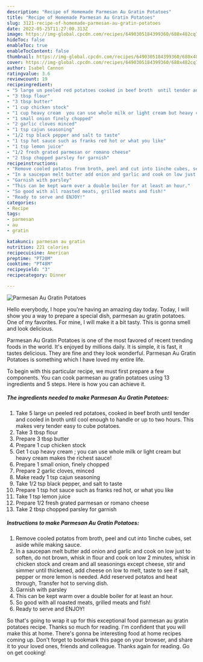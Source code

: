 ```yaml
---
description: "Recipe of Homemade Parmesan Au Gratin Potatoes"
title: "Recipe of Homemade Parmesan Au Gratin Potatoes"
slug: 3121-recipe-of-homemade-parmesan-au-gratin-potatoes
date: 2022-05-25T11:27:00.313Z
image: https://img-global.cpcdn.com/recipes/6490305184399360/680x482cq70/parmesan-au-gratin-potatoes-recipe-main-photo.jpg
hideToc: false
enableToc: true
enableTocContent: false
thumbnail: https://img-global.cpcdn.com/recipes/6490305184399360/680x482cq70/parmesan-au-gratin-potatoes-recipe-main-photo.jpg
cover: https://img-global.cpcdn.com/recipes/6490305184399360/680x482cq70/parmesan-au-gratin-potatoes-recipe-main-photo.jpg
author: Isabel Cannon
ratingvalue: 3.6
reviewcount: 19
recipeingredient:
- "5 large un peeled red potatoes cooked in beef broth  until tender and cooled in broth until cool enough to handle or up to two hours This makes very tender easy to cube potatoes"
- "3 tbsp flour"
- "3 tbsp butter"
- "1 cup chicken stock"
- "1 cup heavy cream  you can use whole milk or light cream but heavy cream makes the richest sauce"
- "1 small onion finely chopped"
- "2 garlic cloves minced"
- "1 tsp cajun seasoning"
- "1/2 tsp black pepper and salt to taste"
- "1 tsp hot sauce such as franks red hot or what you like"
- "1 tsp lemon juice"
- "1/2 fresh grated parmesan or romano cheese"
- "2 tbsp chopped parsley for garnish"
recipeinstructions:
- "Remove cooled potatos from broth, peel and cut into 1inche cubes, set aside while making sauce."
- "In a saucepan melt butter add onion and garlic and cook on low just to soften, do not brown, whisk in flour and cook on low 2 minutes, whisk in chicken stock and cream and all seasonings except cheese,  stir and simmer until thickened, add cheese on low to melt, taste to see if salt, pepper or more lemon is needed. Add reserved potatos and heat through, Transfer hot to serving dish."
- "Garnish with parsley"
- "This can be kept warm over a double boiler for at least an hour."
- "So good with all roasted meats, grilled meats and fish!"
- "Ready to serve and ENJOY!"
categories:
- Recipe
tags:
- parmesan
- au
- gratin

katakunci: parmesan au gratin 
nutrition: 221 calories
recipecuisine: American
preptime: "PT20M"
cooktime: "PT48M"
recipeyield: "3"
recipecategory: Dinner

---
```



![Parmesan Au Gratin Potatoes](https://img-global.cpcdn.com/recipes/6490305184399360/680x482cq70/parmesan-au-gratin-potatoes-recipe-main-photo.jpg)

Hello everybody, I hope you're having an amazing day today. Today, I will show you a way to prepare a special dish, parmesan au gratin potatoes. One of my favorites. For mine, I will make it a bit tasty. This is gonna smell and look delicious.

Parmesan Au Gratin Potatoes is one of the most favored of recent trending foods in the world. It's enjoyed by millions daily. It is simple, it is fast, it tastes delicious. They are fine and they look wonderful. Parmesan Au Gratin Potatoes is something which I have loved my entire life.




To begin with this particular recipe, we must first prepare a few components. You can cook parmesan au gratin potatoes using 13 ingredients and 5 steps. Here is how you can achieve it.

<!--inarticleads1-->

##### The ingredients needed to make Parmesan Au Gratin Potatoes:

1. Take 5 large un peeled red potatoes, cooked in beef broth  until tender and cooled in broth until cool enough to handle or up to two hours. This makes very tender easy to cube potatoes.
1. Take 3 tbsp flour
1. Prepare 3 tbsp butter
1. Prepare 1 cup chicken stock
1. Get 1 cup heavy cream ; you can use whole milk or light cream but heavy cream makes the richest sauce!
1. Prepare 1 small onion, finely chopped
1. Prepare 2 garlic cloves, minced
1. Make ready 1 tsp cajun seasoning
1. Take 1/2 tsp black pepper, and salt to taste
1. Prepare 1 tsp hot sauce such as franks red hot, or what you like
1. Take 1 tsp lemon juice
1. Prepare 1/2 fresh grated parmesan or romano cheese
1. Take 2 tbsp chopped parsley for garnish




<!--inarticleads2-->

##### Instructions to make Parmesan Au Gratin Potatoes:

1. Remove cooled potatos from broth, peel and cut into 1inche cubes, set aside while making sauce.
1. In a saucepan melt butter add onion and garlic and cook on low just to soften, do not brown, whisk in flour and cook on low 2 minutes, whisk in chicken stock and cream and all seasonings except cheese,  stir and simmer until thickened, add cheese on low to melt, taste to see if salt, pepper or more lemon is needed. Add reserved potatos and heat through, Transfer hot to serving dish.
1. Garnish with parsley
1. This can be kept warm over a double boiler for at least an hour.
1. So good with all roasted meats, grilled meats and fish!
1. Ready to serve and ENJOY!



So that's going to wrap it up for this exceptional food parmesan au gratin potatoes recipe. Thanks so much for reading. I'm confident that you will make this at home. There's gonna be interesting food at home recipes coming up. Don't forget to bookmark this page on your browser, and share it to your loved ones, friends and colleague. Thanks again for reading. Go on get cooking!
